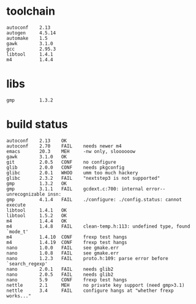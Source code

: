 # toolchain

    autoconf	2.13
    autogen     4.5.14
    automake	1.5
    gawk        3.1.0
    gcc         2.95.3
    libtool     1.4.1
    m4          1.4.4


# libs

    gmp         1.3.2


# build status

    autoconf	2.13	OK
    autoconf	2.70	FAIL	needs newer m4
    emacs	    20.3	MEH 	-nw only, sloooooow
    gawk	    3.1.0 	OK
    git	        2.0.5	CONF	no configure
    glib        2.0.0   CONF    needs pkgconfig
    glibc       2.0.1	WHOO	umm too much hackery
    glibc       2.3.2	FAIL	"nextstep3 is not supported"
    gmp	        1.3.2	OK	
    gmp	        3.1.1	FAIL	gcdext.c:700: internal error--unrecognizable insn:
    gmp	        4.1.4	FAIL	./configure: ./config.status: cannot execute
    libtool	    1.4.1	OK
    libtool	    1.5.2	OK
    m4	        1.4.4	OK
    m4	        1.4.8	FAIL	clean-temp.h:113: undefined type, found `mode_t'
    m4	        1.4.10	CONF	frexp test hangs
    m4	        1.4.19	CONF	frexp test hangs
    nano	    1.0.0	FAIL	see gmake.err
    nano	    1.0.8	FAIL	see gmake.err
    nano	    1.2.3	FAIL	proto.h:109: parse error before `search_regexp'
    nano	    2.0.1	FAIL	needs glib2
    nano	    2.0.5	FAIL	needs glib2
    nano	    5.9     CONF	frexp test hangs
    nettle	    2.1     MEH     no private key support (need gmp>3.1)
    nettle	    3.4     FAIL	configure hangs at "whether frexp works..."
